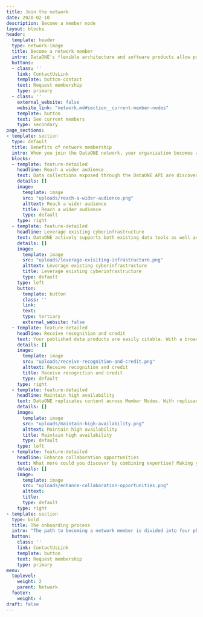```yaml
---
title: Join the network
date: 2020-02-10
description: Become a member node
layout: blocks
header:
  template: header
  type: network-image
  title: Become a network member
  intro: DataONE's flexible architecture and software products allow practically any organization wishing to join our network to do so. Get in touch to start the onboarding process, or to find out more.
  buttons:
  - class: ''
    link: ContactUsLink
    template: button-contact
    text: Request membership
    type: primary
  - class: ''
    external_website: false
    website_link: "network.md#section__current-member-nodes"
    template: button
    text: See current members
    type: secondary
page_sections:
- template: section
  type: default
  title: Benefits of network membership
  intro: When you join the DataONE network, your organization becomes a leader in the open data movement. In addition, your data is more discoverable, your infrastructure is more reliable, and your citation and collaboration opportunities are bolstered.
  blocks:
  - template: feature-detailed
    headline: Reach a wider audience
    text: Data collections exposed through the DataONE API are discoverable by a wider audience, and ready-for-use by a variety of analytical tools.
    details: []
    image:
      template: image
      src: "uploads/reach-a-wider-audience.png"
      alttext: Reach a wider audience
      title: Reach a wider audience
      type: default
    type: right
  - template: feature-detailed
    headline: Leverage existing cyberinfrastructure
    text: DataONE actively supports both existing data tools as well as new tools to be built to interact with DataONE-registered data objects.
    details: []
    image:
      template: image
      src: "uploads/leverage-exisiting-infrastructure.png"
      alttext: Leverage existing cyberinfrastructure
      title: Leverage existing cyberinfrastructure
      type: default
    type: left
    button:
      template: button
      class: ''
      link: 
      text: 
      type: tertiary
      external_website: false
  - template: feature-detailed
    headline: Receive recognition and credit
    text: Your published data products are easily citable. With a broadened exposure, you increase the value of your organization's work by receiving credit through data citations in published literature.
    details: []
    image:
      template: image
      src: "uploads/receive-recognition-and-credit.png"
      alttext: Receive recognition and credit
      title: Receive recognition and credit
      type: default
    type: right
  - template: feature-detailed
    headline: Maintain high availability
    text: DataONE replicates content across Member Nodes. With replicas available in other locations, the costs associated with serving a world-wide community is minimized and availability is optimized.
    details: []
    image:
      template: image
      src: "uploads/maintain-high-availability.png"
      alttext: Maintain high availability
      title: Maintain high availability
      type: default
    type: left
  - template: feature-detailed
    headline: Enhance collaboration opportunities
    text: What more could you discover by combining expertise? Making your work discoverable by scientists generates opportunities for collaboration in the future. By simply limiting access to project data to collaboration partners, DataONE members can share project data without the need for case-by-case data-sharing arrangements.
    details: []
    image:
      template: image
      src: "uploads/enhance-collaboration-opportunities.png"
      alttext: 
      title: 
      type: default
    type: right
- template: section
  type: bold
  title: The onboarding process
  intro: "The path to becoming a network member is divided into four phases: **planning**, **development**, **testing**, and **operating**. We will walk you through each of these steps. If you're eager to read about the process in more detail, see [our member deployment documentation](http://jenkins-1.dataone.org/jenkins/job/DataONE-Operations-Manual/ws/operations/_build/html/member_node_deployment/mn_checklist.html). Otherwise, just send us a request to get started!" 
  button:
    class: ''
    link: ContactUsLink
    template: button
    text: Request membership
    type: primary
menu:
  toplevel:
    weight: 2
    parent: Network
  footer:
    weight: 4
draft: false
---
```

